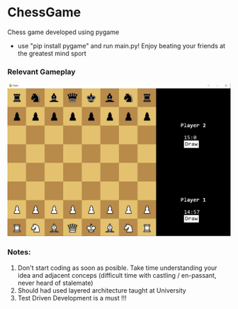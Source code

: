# ChessGame
Chess game developed using pygame
- use "pip install pygame" and run main.py! Enjoy beating your friends at the greatest mind sport 
### Relevant Gameplay
![Start game](https://github.com/StefanButacu/ChessGame/blob/master/pictures/start.JPG)
### Notes: 
1. Don't start coding as soon as posible. Take time understanding your idea and adjacent conceps (difficult time with castling / en-passant, never heard of stalemate) 
2. Should had used layered architecture taught at University
3. Test Driven Development is a must !!! 

